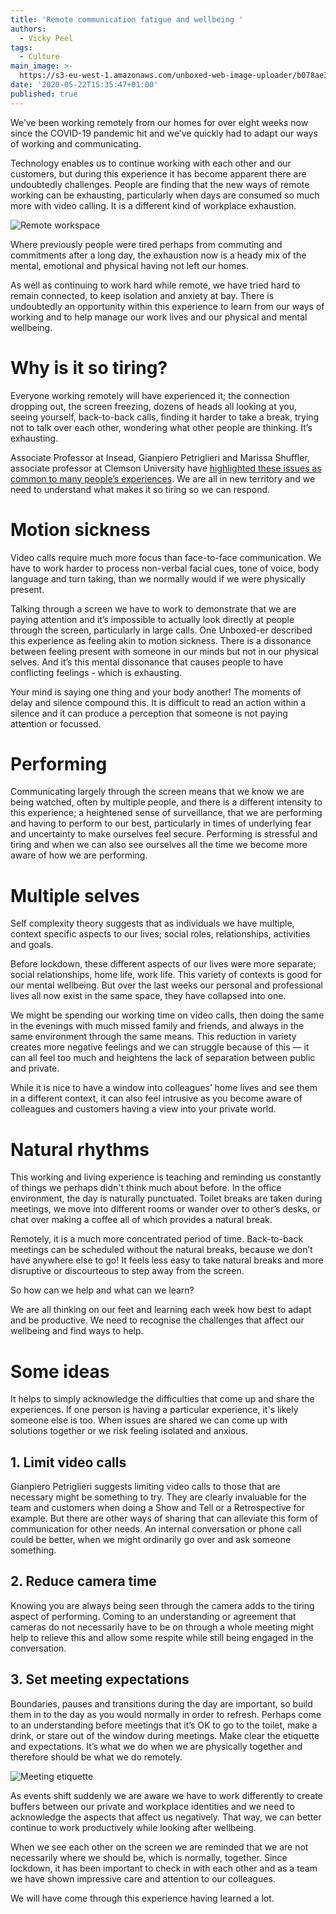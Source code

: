 ```yaml
---
title: 'Remote communication fatigue and wellbeing '
authors:
  - Vicky Peel
tags:
  - Culture
main_image: >-
  https://s3-eu-west-1.amazonaws.com/unboxed-web-image-uploader/b078ae34a7485e2760095753e7199b36.jpg
date: '2020-05-22T15:35:47+01:00'
published: true
---
```

We’ve been working remotely from our homes for over eight weeks now since the COVID-19 pandemic hit and we’ve quickly had to adapt our ways of working and communicating. 

Technology enables us to continue working with each other and our customers, but during this experience it has become apparent there are undoubtedly challenges. People are finding that the new ways of remote working can be exhausting, particularly when days are consumed so much more with video calling. It is a different kind of workplace exhaustion. 

![Remote workspace](https://s3-eu-west-1.amazonaws.com/unboxed-web-image-uploader/b078ae34a7485e2760095753e7199b36.jpg)

Where previously people were tired perhaps from commuting and commitments after a long day, the exhaustion now is a heady mix of the mental, emotional and physical having not left our homes.

As well as continuing to work hard while remote, we have tried hard to remain connected, to keep isolation and anxiety at bay. There is undoubtedly an opportunity within this experience to learn from our ways of working and to help manage our work lives and our physical and mental wellbeing.

# Why is it so tiring?

Everyone working remotely will have experienced it; the connection dropping out, the screen freezing, dozens of heads all looking at you, seeing yourself, back-to-back calls, finding it harder to take a break, trying not to talk over each other, wondering what other people are thinking. It’s exhausting. 

Associate Professor at Insead, Gianpiero Petriglieri and Marissa Shuffler, associate professor at Clemson University have [highlighted these issues as common to many people’s experiences](https://www.bbc.com/worklife/article/20200421-why-zoom-video-chats-are-so-exhausting). We are all in new territory and we need to understand what makes it so tiring so we can respond.

# Motion sickness

Video calls require much more focus than face-to-face communication. We have to work harder to process non-verbal facial cues, tone of voice, body language and turn taking, than we normally would if we were physically present. 

Talking through a screen we have to work to demonstrate that we are paying attention and it’s impossible to actually look directly at people through the screen, particularly in large calls. One Unboxed-er described this experience as feeling akin to motion sickness. There is a dissonance between feeling present with someone in our minds but not in our physical selves. And it’s this mental dissonance that causes people to have conflicting feelings - which is exhausting. 

Your mind is saying one thing and your body another! The moments of delay and silence compound this. It is difficult to read an action within a silence and it can produce a perception that someone is not paying attention or focussed.

# Performing

Communicating largely through the screen means that we know we are being watched, often by multiple people, and there is a different intensity to this experience; a heightened sense of surveillance, that we are performing and having to perform to our best, particularly in times of underlying fear and uncertainty to make ourselves feel secure. Performing is stressful and tiring and when we can also see ourselves all the time we become more aware of how we are performing.

# Multiple selves

Self complexity theory suggests that as individuals we have multiple, context specific aspects to our lives; social roles, relationships, activities and goals.

Before lockdown, these different aspects of our lives were more separate; social relationships, home life, work life. This variety of contexts is good for our mental wellbeing. But over the last weeks our personal and professional lives all now exist in the same space, they have collapsed into one. 

We might be spending our working time on video calls, then doing the same in the evenings with much missed family and friends, and always in the same environment through the same means. This reduction in variety creates more negative feelings and we can struggle because of this — it can all feel too much and heightens the lack of separation between public and private. 

While it is nice to have a window into colleagues’ home lives and see them in a different context, it can also feel intrusive as you become aware of colleagues and customers having a view into your private world.

# Natural rhythms

This working and living experience is teaching and reminding us constantly of things we perhaps didn't think much about before. In the office environment, the day is naturally punctuated. Toilet breaks are taken during meetings, we move into different rooms or wander over to other’s desks, or chat over making a coffee all of which provides a natural break. 

Remotely, it is a much more concentrated period of time. Back-to-back meetings can be scheduled without the natural breaks, because we don’t have anywhere else to go! It feels less easy to take natural breaks and more disruptive or discourteous to step away from the screen.

So how can we help and what can we learn?

We are all thinking on our feet and learning each week how best to adapt and be productive. We need to recognise the challenges that affect our wellbeing and find ways to help.

# Some ideas

It helps to simply acknowledge the difficulties that come up and share the experiences. If one person is having a particular experience, it's likely someone else is too. When issues are shared we can come up with solutions together or we risk feeling isolated and anxious. 

## 1. Limit video calls

Gianpiero Petriglieri suggests limiting video calls to those that are necessary might be something to try. They are clearly invaluable for the team and customers when doing a Show and Tell or a Retrospective for example. But there are other ways of sharing that can alleviate this form of communication for other needs. An internal conversation or phone call could be better, when we might ordinarily go over and ask someone something.

## 2. Reduce camera time

Knowing you are always being seen through the camera adds to the tiring aspect of performing. Coming to an understanding or agreement that cameras do not necessarily have to be on through a whole meeting might help to relieve this and allow some respite while still being engaged in the conversation.

## 3. Set meeting expectations

Boundaries, pauses and transitions during the day are important, so build them in to the day as you would normally in order to refresh. Perhaps come to an understanding before meetings that it’s OK to go to the toilet, make a drink, or stare out of the window during meetings. Make clear the etiquette and expectations. It’s what we do when we are physically together and therefore should be what we do remotely. 

![Meeting etiquette](https://s3-eu-west-1.amazonaws.com/unboxed-web-image-uploader/00d45367fc8313eb1124fffaf073ffa3.png)

As events shift suddenly we are aware we have to work differently to create buffers between our private and workplace identities and we need to acknowledge the aspects that affect us negatively. That way, we can better continue to work productively while looking after wellbeing. 

When we see each other on the screen we are reminded that we are not necessarily where we should be, which is normally, together. Since lockdown, it has been important to check in with each other and as a team we have shown impressive care and attention to our colleagues. 

We will have come through this experience having learned a lot.
